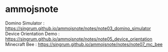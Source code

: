 # ammojsnote
Domino Simulator : https://singrum.github.io/ammojsnote/notes/note03_domino_simulator  
Device Orientation Demo : https://singrum.github.io/ammojsnote/notes/note05_device_orientation  
Minecraft Bee : https://singrum.github.io/ammojsnote/notes/note07_mc_bee
